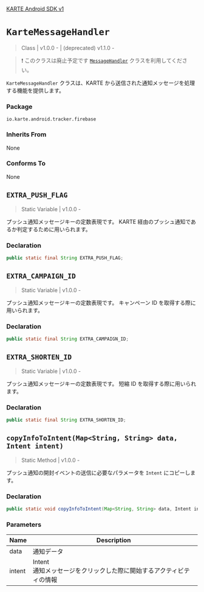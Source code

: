 [KARTE Android SDK v1](index)

# `KarteMessageHandler`

> Class | v1.0.0 - | (deprecated) v1.1.0 -

> ❗️ このクラスは廃止予定です
> [`MessageHandler`](messagehandler) クラスを利用してください。

`KarteMessageHandler` クラスは、KARTE から送信された通知メッセージを処理する機能を提供します。

### Package

`io.karte.android.tracker.firebase`

### Inherits From

None

### Conforms To

None

## `EXTRA_PUSH_FLAG`

> Static Variable | v1.0.0 -

プッシュ通知メッセージキーの定数表現です。
KARTE 経由のプッシュ通知であるか判定するために用いられます。

### Declaration

```java
public static final String EXTRA_PUSH_FLAG;
```

## `EXTRA_CAMPAIGN_ID`

> Static Variable | v1.0.0 -

プッシュ通知メッセージキーの定数表現です。
キャンペーン ID を取得する際に用いられます。

### Declaration

```java
public static final String EXTRA_CAMPAIGN_ID;
```

## `EXTRA_SHORTEN_ID`

> Static Variable | v1.0.0 -

プッシュ通知メッセージキーの定数表現です。
短縮 ID を取得する際に用いられます。

### Declaration

```java
public static final String EXTRA_SHORTEN_ID;
```

## `copyInfoToIntent(Map<String, String> data, Intent intent)`

> Static Method | v1.0.0 -

プッシュ通知の開封イベントの送信に必要なパラメータを `Intent` にコピーします。

### Declaration

```java
public static void copyInfoToIntent(Map<String, String> data, Intent intent);
```

### Parameters

| Name   | Description                                                              |
| ------ | ------------------------------------------------------------------------ |
| data   | 通知データ                                                               |
| intent | Intent <br> 通知メッセージをクリックした際に開始するアクティビティの情報 |
